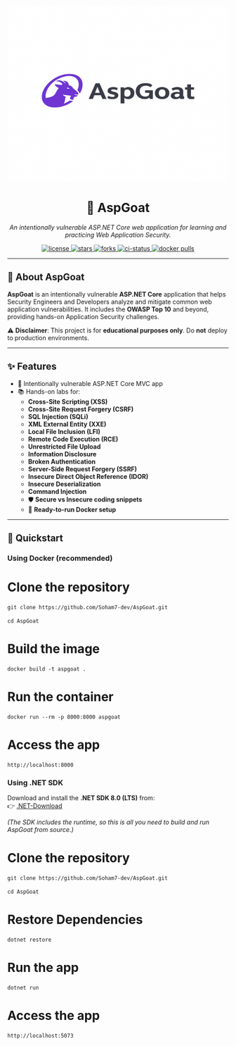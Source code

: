 <p align="center">
  <img src="wwwroot/AspGoatLogo.png" alt="AspGoat Logo" height="400" width="500"/>
</p>

<h1 align="center">🐐 AspGoat</h1>

<p align="center">
  <i>An intentionally vulnerable ASP.NET Core web application for learning and practicing Web Application Security.</i>
</p>

<p align="center">
  <a href="https://github.com/Soham7-dev/AspGoat/blob/main/LICENSE">
    <img src="https://img.shields.io/github/license/Soham7-dev/AspGoat?style=flat-square&color=blue" alt="license"/>
  </a>
  <a href="https://github.com/Soham7-dev/AspGoat/stargazers">
    <img src="https://img.shields.io/github/stars/Soham7-dev/AspGoat?style=flat-square&color=yellow" alt="stars"/>
  </a>
  <a href="https://github.com/Soham7-dev/AspGoat/network/members">
    <img src="https://img.shields.io/github/forks/Soham7-dev/AspGoat?style=flat-square&color=green" alt="forks"/>
  </a>
  <a href="https://github.com/Soham7-dev/AspGoat/actions">
    <img src="https://img.shields.io/github/actions/workflow/status/Soham7-dev/AspGoat/dotnet.yml?style=flat-square" alt="ci-status"/>
  </a>
  <a href="https://hub.docker.com/r/YOUR_DOCKERHUB_USERNAME/aspgoat">
    <img src="https://img.shields.io/docker/pulls/YOUR_DOCKERHUB_USERNAME/aspgoat?style=flat-square&logo=docker" alt="docker pulls"/>
  </a>
</p>

---

## 📖 About AspGoat

**AspGoat** is an intentionally vulnerable **ASP.NET Core** application that helps Security Engineers and Developers analyze and mitigate common web application vulnerabilities. 
It includes the **OWASP Top 10** and beyond, providing hands-on Application Security challenges.

⚠️ **Disclaimer**: This project is for **educational purposes only**. Do **not** deploy to production environments.  

---

## ✨ Features

- 🐞 Intentionally vulnerable ASP.NET Core MVC app  
- 📚 Hands-on labs for:
  - **Cross-Site Scripting (XSS)**
  - **Cross-Site Request Forgery (CSRF)**
  - **SQL Injection (SQLi)**
  - **XML External Entity (XXE)**
  - **Local File Inclusion (LFI)**
  - **Remote Code Execution (RCE)**
  - **Unrestricted File Upload**
  - **Information Disclosure**
  - **Broken Authentication**
  - **Server-Side Request Forgery (SSRF)**
  - **Insecure Direct Object Reference (IDOR)**
  - **Insecure Deserialization**
  - **Command Injection**
  - 🛡️ **Secure vs Insecure coding snippets**  
  - 🐳 **Ready-to-run Docker setup**  

---

## 🚀 Quickstart

### Using Docker (recommended)

# Clone the repository

```git clone https://github.com/Soham7-dev/AspGoat.git```

```cd AspGoat```

# Build the image

```docker build -t aspgoat .```

# Run the container

```docker run --rm -p 8000:8000 aspgoat```

# Access the app

```http://localhost:8000```


### Using .NET SDK

Download and install the **.NET SDK 8.0 (LTS)** from:  
👉 [.NET-Download](https://dotnet.microsoft.com/en-us/download/dotnet/8.0)  

*(The SDK includes the runtime, so this is all you need to build and run AspGoat from source.)*

# Clone the repository

```git clone https://github.com/Soham7-dev/AspGoat.git```

```cd AspGoat```

# Restore Dependencies

```dotnet restore```

# Run the app

```dotnet run```

# Access the app

```http://localhost:5073```

